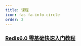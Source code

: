 ```yaml
---
title: 课程
icon: fas fa-info-circle
order: 2
---
```




### [Redis6.0 零基础快速入门教程](https://yuanjava.cn/posts/class-redis6)

